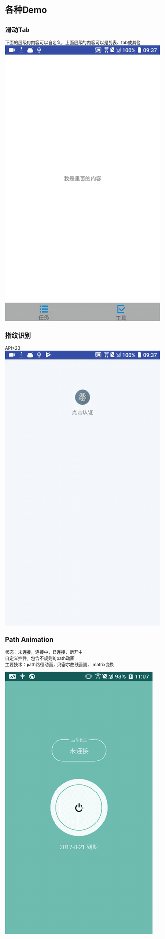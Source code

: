 # 各种Demo

## 滑动Tab
下面的层级的内容可以自定义，上面层级的内容可以是列表、tab或其他
![gif图片](https://github.com/kuyu132/Demos/blob/master/bounce_scroll_tab.gif)

## 指纹识别
API>23
![gif图片](https://github.com/kuyu132/Demos/blob/master/fingerprint_auth.gif)

## Path Animation
状态：未连接，连接中，已连接，断开中
<br/>自定义控件，包含不规则的path动画
<br/>主要技术：path路径动画，贝塞尔曲线画圆， matrix变换

![gif图片](https://github.com/kuyu132/Demos/blob/master/show.gif)


